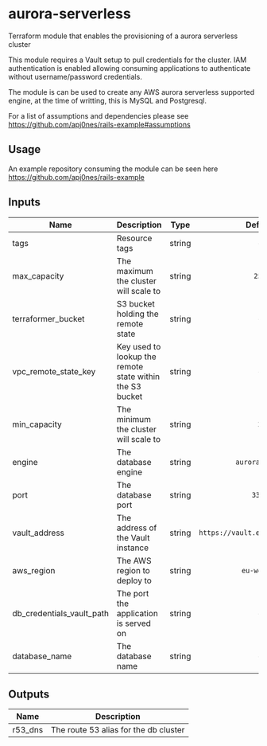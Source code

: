 # aurora-serverless

Terraform module that enables the provisioning of a aurora serverless cluster

This module requires a Vault setup to pull credentials for the cluster.
IAM authentication is enabled allowing consuming applications to authenticate without username/password credentials.

The module is can be used to create any AWS aurora serverless supported engine, at the time of writting, this is MySQL and Postgresql.

For a list of assumptions and dependencies please see https://github.com/apj0nes/rails-example#assumptions

## Usage

An example repository consuming the module can be seen here https://github.com/apj0nes/rails-example

## Inputs

| Name | Description | Type | Default | Required |
|------|-------------|:----:|:-----:|:-----:|
| tags | Resource tags | string | - | yes |
| max_capacity | The maximum the cluster will scale to | string | `256` | no |
| terraformer_bucket | S3 bucket holding the remote state | string | - | yes |
| vpc_remote_state_key | Key used to lookup the remote state within the S3 bucket | string | - | yes |
| min_capacity | The minimum the cluster will scale to | string | `2` | no |
| engine | The database engine | string | `aurora-mysql` | no |
| port | The database port | string | `3306` | no |
| vault_address | The address of the Vault instance | string | `https://vault.example.net:8200` | no |
| aws_region | The AWS region to deploy to | string | `eu-west-1` | no |
| db_credentials_vault_path | The port the application is served on | string | - | yes |
| database_name | The database name | string | - | yes |

## Outputs

| Name | Description |
|------|-------------|
| r53_dns | The route 53 alias for the db cluster |